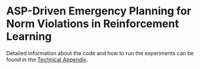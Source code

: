# ASP-Driven Emergency Planning for Norm Violations in Reinforcement Learning
Detailed information about the code and how to run the experiments can be found in the [Technical Appendix](Technical%20Appendix.pdf).
